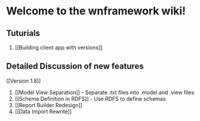 # Welcome to the wnframework wiki!

## Tuturials

1. [[Building client app with versions]]

## Detailed Discussion of new features

[[Version 1.8]]

1. [[Model View Separation]] - Separate .txt files into .model and .view files
2. [[Schema Definition in RDFS]] - Use RDFS to define schemas
3. [[Report Builder Redesign]]
4. [[Data Import Rewrite]]